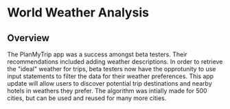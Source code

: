 # World Weather Analysis

## Overview 
The PlanMyTrip app was a success amongst beta testers. Their recommendations included adding weather descriptions. In order to retrieve the "ideal" weather for trips, beta testers now have the opprotunity to use input statements to filter the data for their weather preferences. This app update will allow users to discover potential trip destinations and nearby hotels in weathers they prefer. The algorithm was intially made for 500 cities, but can be used and reused for many more cities.


